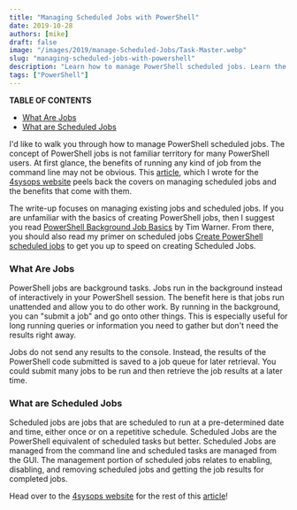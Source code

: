 ```yaml
---
title: "Managing Scheduled Jobs with PowerShell"
date: 2019-10-28
authors: [mike]
draft: false
image: "/images/2019/manage-Scheduled-Jobs/Task-Master.webp"
slug: "managing-scheduled-jobs-with-powershell"
description: "Learn how to manage PowerShell scheduled jobs. Learn the benefits of managing scheduled jobs from the command line."
tags: ["PowerShell"]
---
```


**TABLE OF CONTENTS**

- [What Are Jobs](#what-are-jobs)
- [What are Scheduled Jobs](#what-are-scheduled-jobs)

I'd like to walk you through how to manage PowerShell scheduled jobs. The concept of PowerShell jobs is not familiar territory for many PowerShell users. At first glance, the benefits of running any kind of job from the command line may not be obvious. This [article](https://4sysops.com/archives/managing-powershell-scheduled-jobs/), which I wrote for the [4sysops website](https://4sysops.com/archives/managing-powershell-scheduled-jobs/) peels back the covers on managing scheduled jobs and the benefits that come with them.

The write-up focuses on managing existing jobs and scheduled jobs. If you are unfamiliar with the basics of creating PowerShell jobs, then I suggest you read [PowerShell Background Job Basics](https://4sysops.com/archives/powershell-background-job-basics/) by Tim Warner. From there, you should also read my primer on scheduled jobs [Create PowerShell scheduled jobs](https://4sysops.com/archives/create-powershell-scheduled-jobs/) to get you up to speed on creating Scheduled Jobs.

### What Are Jobs

PowerShell jobs are background tasks. Jobs run in the background instead of interactively in your PowerShell session. The benefit here is that jobs run unattended and allow you to do other work. By running in the background, you can "submit a job" and go onto other things. This is especially useful for long running queries or information you need to gather but don't need the results right away.

Jobs do not send any results to the console. Instead, the results of the PowerShell code submitted is saved to a job queue for later retrieval. You could submit many jobs to be run and then retrieve the job results at a later time.

### What are Scheduled Jobs

Scheduled jobs are jobs that are scheduled to run at a pre-determined date and time, either once or on a repetitive schedule. Scheduled Jobs are the PowerShell equivalent of scheduled tasks but better. Scheduled Jobs are managed from the command line and scheduled tasks are managed from the GUI. The management portion of scheduled jobs relates to enabling, disabling, and removing scheduled jobs and getting the job results for completed jobs.

Head over to the [4sysops website](https://4sysops.com/archives/managing-powershell-scheduled-jobs/) for the rest of this [article](https://4sysops.com/archives/managing-powershell-scheduled-jobs/)!
